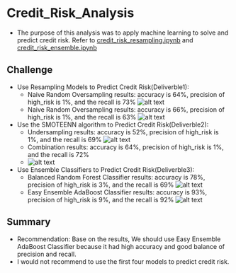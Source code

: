 # Credit_Risk_Analysis
- The purpose of this analysis was to apply machine learning to solve and predict credit risk. Refer to [credit_risk_resampling.ipynb](../main/credit_risk_resampling.ipynb) and [credit_risk_ensemble.ipynb](../main/credit_risk_ensemble.ipynb)

## Challenge
- Use Resampling Models to Predict Credit Risk(Deliverble1): 
  - Naive Random Oversampling results: accuracy is 64%, precision of high_risk is 1%,  and the recall is 73%
    ![alt text](../main/RandomOversampling_Deliverble1.png) 
  - Naive Random Oversampling results: accuracy is 66%, precision of high_risk is 1%,  and the recall is 63%
    ![alt text](../main/SMOTEOversampling_Deliverble1.png) 
- Use the SMOTEENN algorithm to Predict Credit Risk(Deliverble2):
  - Undersampling results: accuracy is 52%, precision of high_risk is 1%,  and the recall is 69%
    ![alt text](../main/Undersampling_Deliverble2.png) 
  - Combination results: accuracy is 64%, precision of high_risk is 1%,  and the recall is 72%
  - ![alt text](../main/Combination_Deliverble2.png) 
- Use Ensemble Classifiers to Predict Credit Risk(Deliverble3):
   - Balanced Random Forest Classifier results: accuracy is 78%, precision of high_risk is 3%,  and the recall is 69%
    ![alt text](../main/BalancedRandomForest_Deliverble3.png) 
   - Easy Ensemble AdaBoost Classifier results: accuracy is 93%, precision of high_risk is 9%,  and the recall is 92%
    ![alt text](../main/EasyEnsembleAdaBoost_Deliverble3.png) 

## Summary
- Recommendation: Base on the results, We should use Easy Ensemble AdaBoost Classifier because it had high accuracy and good balance of precision and recall.
- I would not recommend to use the first four models to predict credit risk.
